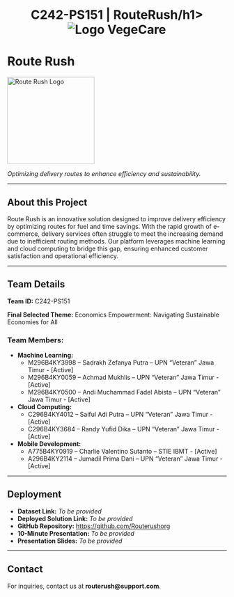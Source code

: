 <!DOCTYPE html>
<html lang="en">
<head>
  <meta charset="UTF-8">
  <meta name="viewport" content="width=device-width, initial-scale=1.0">
</head>
<body>
<div align="center">
  <h1>C242-PS151 | RouteRush/h1>
  <img src="https://github.com/user-attachments/assets/62876220-a20a-473f-8e46-8e464df8d1c0" alt="Logo VegeCare">
</div>
  <h1 allign="center">Route Rush</h1>
  <p allign="center">
    <img src="https://github.com/user-attachments/assets/62876220-a20a-473f-8e46-8e464df8d1c0" alt="Route Rush Logo" width="200">
  </p>
  <p allign="center">
    <i>Optimizing delivery routes to enhance efficiency and sustainability.</i>
  </p>

  <hr>

  <h2>About this Project</h2>
  <p>
    Route Rush is an innovative solution designed to improve delivery efficiency by optimizing routes for fuel and time savings. With the rapid growth of e-commerce, delivery services often struggle to meet the increasing demand due to inefficient routing methods. Our platform leverages machine learning and cloud computing to bridge this gap, ensuring enhanced customer satisfaction and operational efficiency.
  </p>

  <hr>

  <h2>Team Details</h2>
  <p><b>Team ID:</b> C242-PS151</p>
  <p><b>Final Selected Theme:</b> Economics Empowerment: Navigating Sustainable Economies for All</p>

  <h3>Team Members:</h3>
  <ul>
    <li><b>Machine Learning:</b>
      <ul>
        <li>M296B4KY3998 – Sadrakh Zefanya Putra – UPN “Veteran” Jawa Timur - [Active]</li>
        <li>M296B4KY0059 – Achmad Mukhlis – UPN “Veteran” Jawa Timur - [Active]</li>
        <li>M296B4KY0500 – Andi Muchammad Fadel Abista – UPN “Veteran” Jawa Timur - [Active]</li>
      </ul>
    </li>
    <li><b>Cloud Computing:</b>
      <ul>
        <li>C296B4KY4012 – Saiful Adi Putra – UPN “Veteran” Jawa Timur - [Active]</li>
        <li>C296B4KY3684 – Randy Yufid Dika – UPN “Veteran” Jawa Timur - [Active]</li>
      </ul>
    </li>
    <li><b>Mobile Development:</b>
      <ul>
        <li>A775B4KY0919 – Charlie Valentino Sutanto – STIE IBMT - [Active]</li>
        <li>A296B4KY2114 – Jumadil Prima Dani – UPN “Veteran” Jawa Timur - [Active]</li>
      </ul>
    </li>
  </ul>

  <hr>

  <h2>Deployment</h2>
  <ul>
    <li><b>Dataset Link:</b> <i>To be provided</i></li>
    <li><b>Deployed Solution Link:</b> <i>To be provided</i></li>
    <li><b>GitHub Repository:</b> <a href="https://github.com/Routerushorg">https://github.com/Routerushorg</a></li>
    <li><b>10-Minute Presentation:</b> <i>To be provided</i></li>
    <li><b>Presentation Slides:</b> <i>To be provided</i></li>
  </ul>

  <hr>

  <h2>Contact</h2>
  <p>For inquiries, contact us at <b>routerush@support.com</b>.</p>
</body>
</html>
